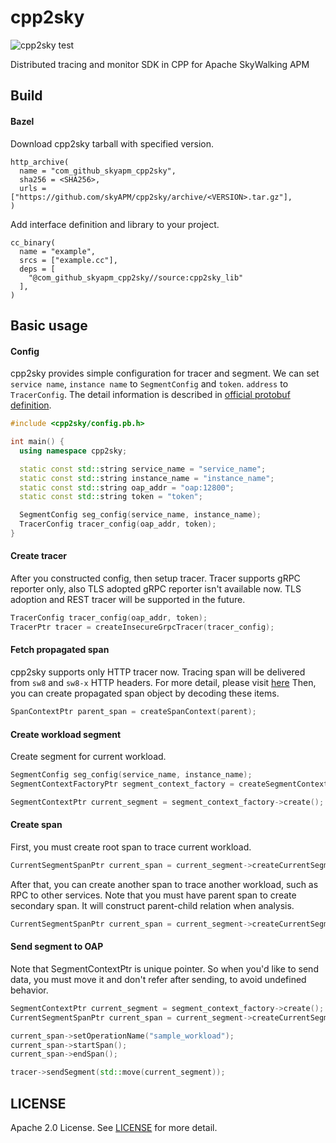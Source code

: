 # cpp2sky

![cpp2sky test](https://github.com/SkyAPM/cpp2sky/workflows/cpp2sky%20test/badge.svg)

Distributed tracing and monitor SDK in CPP for Apache SkyWalking APM

## Build

#### Bazel

Download cpp2sky tarball with specified version.

```
http_archive(
  name = "com_github_skyapm_cpp2sky",
  sha256 = <SHA256>,
  urls = ["https://github.com/skyAPM/cpp2sky/archive/<VERSION>.tar.gz"],
)
```

Add interface definition and library to your project.

```
cc_binary(
  name = "example",
  srcs = ["example.cc"],
  deps = [
    "@com_github_skyapm_cpp2sky//source:cpp2sky_lib"
  ],
)
```

## Basic usage

#### Config

cpp2sky provides simple configuration for tracer and segment. We can set `service name`, `instance name` to `SegmentConfig` and `token`. `address` to `TracerConfig`.
The detail information is described in [official protobuf definition](https://github.com/apache/skywalking-data-collect-protocol/blob/master/language-agent/Tracing.proto#L57-L67).

```cpp
#include <cpp2sky/config.pb.h>

int main() {
  using namespace cpp2sky;

  static const std::string service_name = "service_name";
  static const std::string instance_name = "instance_name";
  static const std::string oap_addr = "oap:12800";
  static const std::string token = "token";

  SegmentConfig seg_config(service_name, instance_name);
  TracerConfig tracer_config(oap_addr, token);
}
```

#### Create tracer

After you constructed config, then setup tracer. Tracer supports gRPC reporter only, also TLS adopted gRPC reporter isn't available now.
TLS adoption and REST tracer will be supported in the future.

```cpp
TracerConfig tracer_config(oap_addr, token);
TracerPtr tracer = createInsecureGrpcTracer(tracer_config);
```

#### Fetch propagated span

cpp2sky supports only HTTP tracer now. 
Tracing span will be delivered from `sw8` and `sw8-x` HTTP headers. For more detail, please visit [here](https://github.com/apache/skywalking/blob/08781b41a8255bcceebb3287364c81745a04bec6/docs/en/protocols/Skywalking-Cross-Process-Propagation-Headers-Protocol-v3.md)
Then, you can create propagated span object by decoding these items.

```cpp
SpanContextPtr parent_span = createSpanContext(parent);
```

#### Create workload segment

Create segment for current workload.

```cpp
SegmentConfig seg_config(service_name, instance_name);
SegmentContextFactoryPtr segment_context_factory = createSegmentContextFactory(seg_config);

SegmentContextPtr current_segment = segment_context_factory->create();
```

#### Create span

First, you must create root span to trace current workload.

```cpp
CurrentSegmentSpanPtr current_span = current_segment->createCurrentSegmentRootSpan();
```

After that, you can create another span to trace another workload, such as RPC to other services.
Note that you must have parent span to create secondary span. It will construct parent-child relation when analysis.

```cpp
CurrentSegmentSpanPtr current_span = current_segment->createCurrentSegmentSpan(current_span);
```

#### Send segment to OAP

Note that SegmentContextPtr is unique pointer. So when you'd like to send data, you must move it and don't refer after sending, 
to avoid undefined behavior.

```cpp
SegmentContextPtr current_segment = segment_context_factory->create();
CurrentSegmentSpanPtr current_span = current_segment->createCurrentSegmentRootSpan();

current_span->setOperationName("sample_workload");
current_span->startSpan();
current_span->endSpan();

tracer->sendSegment(std::move(current_segment));
```

## LICENSE

Apache 2.0 License. See [LICENSE](https://github.com/SkyAPM/cpp2sky/blob/main/LICENSE) for more detail.
